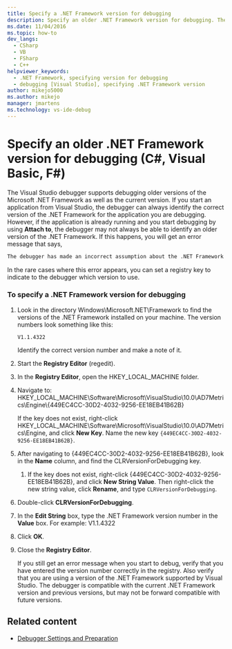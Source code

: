 ```yaml
---
title: Specify a .NET Framework version for debugging
description: Specify an older .NET Framework version for debugging. The Visual Studio debugger supports debugging older versions of .NET Framework as well as the current version.
ms.date: 11/04/2016
ms.topic: how-to
dev_langs: 
  - CSharp
  - VB
  - FSharp
  - C++
helpviewer_keywords: 
  - .NET Framework, specifying version for debugging
  - debugging [Visual Studio], specifying .NET Framework version
author: mikejo5000
ms.author: mikejo
manager: jmartens
ms.technology: vs-ide-debug
---
```

# Specify an older .NET Framework version for debugging (C#, Visual Basic, F#)


The Visual Studio debugger supports debugging older versions of the Microsoft .NET Framework as well as the current version. If you start an application from Visual Studio, the debugger can always identify the correct version of the .NET Framework for the application you are debugging. However, if the application is already running and you start debugging by using **Attach to**, the debugger may not always be able to identify an older version of the .NET Framework. If this happens, you will get an error message that says,

``` cmd
The debugger has made an incorrect assumption about the .NET Framework version your application is going to use.
```

In the rare cases where this error appears, you can set a registry key to indicate to the debugger which version to use.

### To specify a .NET Framework version for debugging

1. Look in the directory Windows\Microsoft.NET\Framework to find the versions of the .NET Framework installed on your machine. The version numbers look something like this:

    `V1.1.4322`

    Identify the correct version number and make a note of it.

2. Start the **Registry Editor** (regedit).

3. In the **Registry Editor**, open the HKEY_LOCAL_MACHINE folder.

4. Navigate to: HKEY_LOCAL_MACHINE\Software\Microsoft\VisualStudio\10.0\AD7Metrics\Engine\\{449EC4CC-30D2-4032-9256-EE18EB41B62B}

    If the key does not exist, right-click HKEY_LOCAL_MACHINE\Software\Microsoft\VisualStudio\10.0\AD7Metrics\Engine, and click **New Key**. Name the new key `{449EC4CC-30D2-4032-9256-EE18EB41B62B}`.

5. After navigating to {449EC4CC-30D2-4032-9256-EE18EB41B62B}, look in the **Name** column, and find the CLRVersionForDebugging key.

   1. If the key does not exist, right-click {449EC4CC-30D2-4032-9256-EE18EB41B62B}, and click **New String Value**. Then right-click the new string value, click **Rename**, and type `CLRVersionForDebugging`.

6. Double-click **CLRVersionForDebugging**.

7. In the **Edit String** box, type the .NET Framework version number in the **Value** box. For example: V1.1.4322

8. Click **OK**.

9. Close the **Registry Editor**.

     If you still get an error message when you start to debug, verify that you have entered the version number correctly in the registry. Also verify that you are using a version of the .NET Framework supported by Visual Studio. The debugger is compatible with the current .NET Framework version and previous versions, but may not be forward compatible with future versions.

## Related content
- [Debugger Settings and Preparation](../debugger/debugger-settings-and-preparation.md)